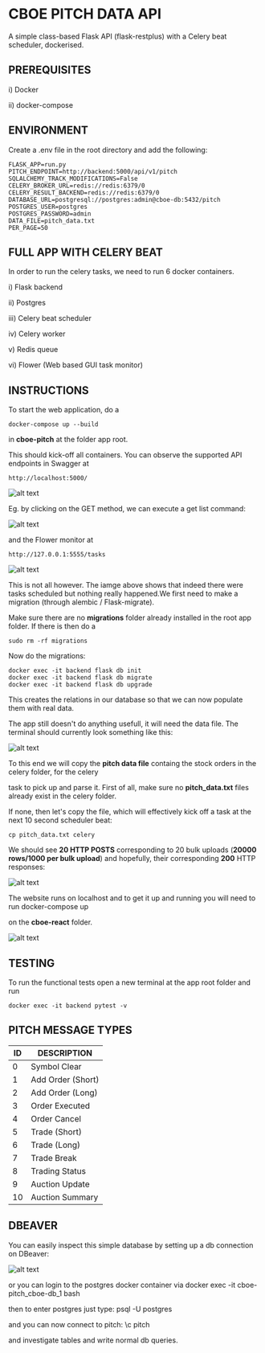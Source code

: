# CBOE PITCH DATA API
A simple class-based Flask API (flask-restplus) with a Celery beat scheduler, dockerised.


PREREQUISITES
-------------
i) Docker

ii) docker-compose

ENVIRONMENT
-----------

Create a .env file in the root directory and add the following:

    FLASK_APP=run.py
    PITCH_ENDPOINT=http://backend:5000/api/v1/pitch
    SQLALCHEMY_TRACK_MODIFICATIONS=False
    CELERY_BROKER_URL=redis://redis:6379/0
    CELERY_RESULT_BACKEND=redis://redis:6379/0
    DATABASE_URL=postgresql://postgres:admin@cboe-db:5432/pitch
    POSTGRES_USER=postgres
    POSTGRES_PASSWORD=admin
    DATA_FILE=pitch_data.txt
    PER_PAGE=50


FULL APP WITH CELERY BEAT
-------------------------

In order to run the celery tasks, we need to run 6 docker containers.

i) Flask backend

ii) Postgres

iii) Celery beat scheduler

iv) Celery worker

v) Redis queue

vi) Flower (Web based GUI task monitor)


INSTRUCTIONS
------------

To start the web application, do a

    docker-compose up --build 
    
in **cboe-pitch** at the folder app root.
    
This should kick-off all containers. You can observe the supported API endpoints in Swagger at

    http://localhost:5000/
    
![alt text](images/swagger1.png)

Eg. by clicking on the GET method, we can execute a get list command:

![alt text](images/swagger2-post.png)

and the Flower monitor at 

    http://127.0.0.1:5555/tasks
    
![alt text](images/flower.png)

This is not all however. The iamge above shows that indeed there were tasks scheduled but nothing really happened.We first need to make a migration (through alembic / Flask-migrate).

Make sure there are no **migrations** folder already installed in the root app folder. If there is then do a 

    sudo rm -rf migrations

Now do the migrations:

    docker exec -it backend flask db init
    docker exec -it backend flask db migrate
    docker exec -it backend flask db upgrade

This creates the relations in our database so that we can now populate them with real data. 

The app still doesn't do anything usefull, it will need the data file. The terminal should currently look something like this:


![alt text](images/term-no-tasks.png)


To this end we will copy the **pitch data file** containg the stock orders in the celery folder, for the celery

task to pick up and parse it. First of all, make sure no **pitch_data.txt** files already exist in the celery folder.

If none, then let's copy the file, which will effectively kick off a task at the next 10 second scheduler beat:
    
    cp pitch_data.txt celery
    
We should see **20 HTTP POSTS** corresponding to 20 bulk uploads (**20000 rows/1000 per bulk upload**) and hopefully, their corresponding **200** HTTP responses:

![alt text](images/term-with-tasks.png)

The website runs on localhost and to get it up and running you will need 
to run 
    docker-compose up 

on the **cboe-react** folder.

![alt text](images/cboe-website.png)

TESTING
-------

To run the functional tests open a new terminal at the app root folder and run

    docker exec -it backend pytest -v

PITCH MESSAGE TYPES
-------------------

ID  |  DESCRIPTION
----|-------------
0	|  Symbol Clear
1	|  Add Order (Short)
2	|  Add Order (Long)
3	|  Order Executed
4	|  Order Cancel
5	|  Trade (Short)
6	|  Trade (Long)
7	|  Trade Break
8	|  Trading Status
9	|  Auction Update
10	|  Auction Summary


DBEAVER
-------

You can easily inspect this simple database by setting up a db connection on DBeaver:

![alt text](images/dbeaver-conne.png)

or you can login to the postgres docker container via
    docker exec -it cboe-pitch_cboe-db_1 bash

then to enter postgres just type:
    psql -U postgres
    
and you can now connect to pitch:
    \c pitch

and investigate tables and write normal db queries.
